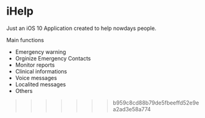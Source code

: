 # iHelp

Just an iOS 10 Application created to help nowdays people. 

Main functions
- Emergency warning
- Orginize Emergency Contacts
- Monitor reports
- Clinical informations 
- Voice messages
- Localited messages
- Others
>>>>>>> b959c8cd88b79de5fbeeffd52e9ea2ad3e58a774

